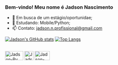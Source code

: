 ### Bem-vindo! Meu nome é Jadson Nascimento

- 🔭 Em busca de um estágio/oportunidae;
- 🌱 Estudando: Mobile/Python;
- 📫 Contato: jadson.n.profissional@gmail.com


[![Jadson's GitHub stats](https://github-readme-stats.vercel.app/api?username=nJadson&show_icons=true&theme=onedark&include_all_commits=true&count_private=true)](https://github.com/nJadson/github-readme-stats)
[![Top Langs](https://github-readme-stats.vercel.app/api/top-langs/?username=nJadson&langs_count=8theme=onedark)](https://github.com/anuraghazra/github-readme-stats)

<div style = "display: inline_block"><br>
  <img align ="center" alt="Jadson-Py" height="30" width="60" src="https://img.shields.io/badge/Python-3776AB?style=for-the-badge&logo=python&logoColor=white">
  <img align ="center" alt="Jadson-C" height="30" width="30" src="https://img.shields.io/badge/C-00599C?style=for-the-badge&logo=c&logoColor=white">
  <img align ="center" alt="Jadson-Java" height="30" width="50" src="https://img.shields.io/badge/Java-ED8B00?style=for-the-badge&logo=java&logoColor=white">
</div>


